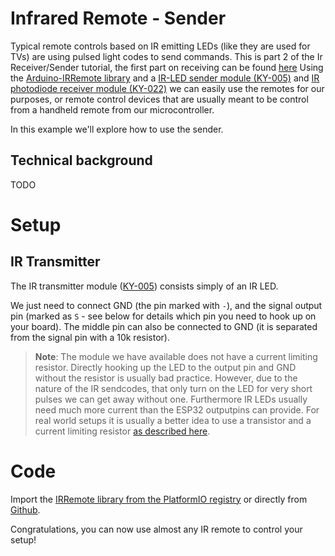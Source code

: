 # Infrared Remote - Sender

Typical remote controls based on IR emitting LEDs (like they are used for TVs) are using pulsed light codes to send commands. This is part 2 of the Ir Receiver/Sender tutorial, the first part on receiving can be found [here](../IrRemote-Receiver/)
Using the [Arduino-IRRemote library](https://github.com/Arduino-IRremote/Arduino-IRremote) and a [IR-LED sender module (KY-005)](https://sensorkit.joy-it.net/en/sensors/ky-005) and [IR photodiode receiver module (KY-022)](https://sensorkit.joy-it.net/en/sensors/ky-022) we can easily use the remotes for our purposes, or remote control devices that are usually meant to be control from a handheld remote from our microcontroller.

In this example we'll explore how to use the sender.

## Technical background
TODO

# Setup

## IR Transmitter
The IR transmitter module ([KY-005](https://sensorkit.joy-it.net/en/sensors/ky-005)) consists simply of an IR LED. 

We just need to connect GND (the pin marked with `-`), and the signal output pin (marked as `S` - see below for details which pin you need to hook up on your board). The middle pin can also be connected to GND (it is separated from the signal pin with a 10k resistor).

> **Note**: The module we have available does not have a current limiting resistor. Directly hooking up the LED to the output pin and GND without the resistor is usually bad practice. However, due to the nature of the IR sendcodes, that only turn on the LED for very short pulses we can get away without one. Furthermore IR LEDs usually need much more current than the ESP32 outputpins can provide. For real world setups it is usually a better idea to use a transistor and a current limiting resistor [as described here](https://github.com/crankyoldgit/IRremoteESP8266/wiki#ir-sending). 

# Code
Import the [IRRemote library from the PlatformIO registry](https://registry.platformio.org/libraries/z3t0/IRremote) or directly from [Github](https://github.com/Arduino-IRremote/Arduino-IRremote). 



Congratulations, you can now use almost any IR remote to control your setup!
